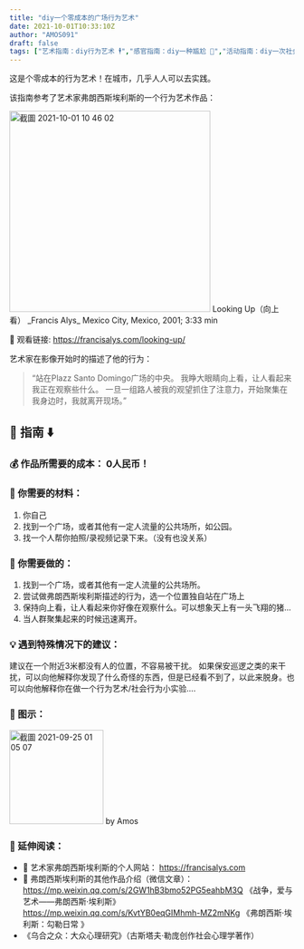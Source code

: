 ```yaml
---
title: "diy一个零成本的广场行为艺术"
date: 2021-10-01T10:33:10Z
author: "AMOS091"
draft: false
tags: ["艺术指南：diy行为艺术 🕴","感官指南：diy一种尴尬 😬","活动指南：diy一次社会公共事件","感官指南：diy一种看的方式 👁","经济指南：diy一个超低成本的创作"]
---
```


这是个零成本的行为艺术！在城市，几乎人人可以去实践。

该指南参考了艺术家弗朗西斯埃利斯的一个行为艺术作品：

<img width="355" alt="截圖 2021-10-01 10 46 02" src="https://user-images.githubusercontent.com/91636953/135603336-49a6d905-6d3c-4f8d-983a-04ecd3b6873b.png">
Looking Up（向上看）
_Francis Alys_
Mexico City, Mexico, 2001; 3:33 min

🔗 观看链接: https://francisalys.com/looking-up/

艺术家在影像开始时的描述了他的行为：
> “站在Plazz Santo Domingo广场的中央。
我睁大眼睛向上看，让人看起来我正在观察些什么。
一旦一组路人被我的观望抓住了注意力，开始聚集在我身边时，我就离开现场。”

## 📖 指南 ⬇️

### 💰 作品所需要的成本： 0人民币！

### 🔧 你需要的材料：
1.    你自己
2.   找到一个广场，或者其他有一定人流量的公共场所，如公园。
3.   找一个人帮你拍照/录视频记录下来。（没有也没关系）

### 🔫 你需要做的：
1.    找到一个广场，或者其他有一定人流量的公共场所。
2.   尝试做弗朗西斯埃利斯描述的行为，选一个位置独自站在广场上
3.   保持向上看，让人看起来你好像在观察什么。可以想象天上有一头飞翔的猪...
4.   当人群聚集起来的时候迅速离开。

### 💡 遇到特殊情况下的建议：
建议在一个附近3米都没有人的位置，不容易被干扰。
如果保安巡逻之类的来干扰，可以向他解释你发现了什么奇怪的东西，但是已经看不到了，以此来脱身。也可以向他解释你在做一个行为艺术/社会行为小实验….

### 🥸 图示：
<img width="166" alt="截圖 2021-09-25 01 05 07" src="https://user-images.githubusercontent.com/91636953/135603470-a9e16754-582b-4ccf-803a-a2cb8eb0785f.png">
by Amos

### 👀 延伸阅读：
- 🔗 艺术家弗朗西斯埃利斯的个人网站： https://francisalys.com
- 🔗 弗朗西斯埃利斯的其他作品介绍（微信文章）：
https://mp.weixin.qq.com/s/2GW1hB3bmo52PG5eahbM3Q   《战争，爱与艺术——弗朗西斯·埃利斯》
https://mp.weixin.qq.com/s/KvtYB0eqGIMhmh-MZ2mNKg    《弗朗西斯·埃利斯：勾勒日常 》
- 《乌合之众：大众心理研究》（古斯塔夫·勒庞创作社会心理学著作） 


